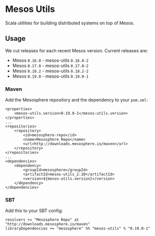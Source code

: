 # Mesos Utils

Scala utilities for building distributed systems on top of Mesos.

## Usage

We cut releases for each recent Mesos version. Current releases are:

* Mesos `0.16.0` - mesos-utils `0.16.0-2`
* Mesos `0.17.0` - mesos-utils `0.17.0-2`
* Mesos `0.18.2` - mesos-utils `0.18.2-2`
* Mesos `0.19.0` - mesos-utils `0.19.0-1`

### Maven

Add the Mesosphere repository and the dependency to your `pom.xml`:

    <properties>
        <mesos-utils.version>0.19.0-1</mesos-utils.version>
    </properties>
    ...
    <repositories>
        <repository>
            <id>mesosphere-repo</id>
            <name>Mesosphere Repo</name>
            <url>http://downloads.mesosphere.io/maven</url>
        </repository>
    </repositories>
    ...
    <dependencies>
        <dependency>
            <groupId>mesosphere</groupId>
            <artifactId>mesos-utils_2.10</artifactId>
            <version>${mesos-utils.version}</version>
        </dependency>
    </dependencies>

### SBT

Add this to your SBT config:

    resolvers += "Mesosphere Repo" at "http://downloads.mesosphere.io/maven"
    libraryDependencies += "mesosphere" %% "mesos-utils" % "0.19.0-1"
